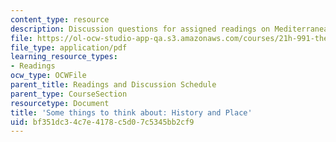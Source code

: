 ```yaml
---
content_type: resource
description: Discussion questions for assigned readings on Mediterranean Europe.
file: https://ol-ocw-studio-app-qa.s3.amazonaws.com/courses/21h-991-theories-and-methods-in-the-study-of-history-fall-2014/bf351dc34c7e4178c5d07c5345bb2cf9_MIT21H_991F14_HistoryPlace.pdf
file_type: application/pdf
learning_resource_types:
- Readings
ocw_type: OCWFile
parent_title: Readings and Discussion Schedule
parent_type: CourseSection
resourcetype: Document
title: 'Some things to think about: History and Place'
uid: bf351dc3-4c7e-4178-c5d0-7c5345bb2cf9
---
```

